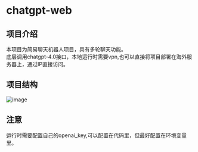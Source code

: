 # chatgpt-web
## 项目介绍
本项目为简易聊天机器人项目，具有多轮聊天功能。</br>
底层调用chatgpt-4.0接口，本地运行时需要vpn,也可以直接将项目部署在海外服务器上，通过IP直接访问。

## 项目结构
![image](https://user-images.githubusercontent.com/32828280/227143887-1ce235c8-e669-416c-bfba-3ef8de29cfca.png)

## 注意    
运行时需要配置自己的openai_key,可以配置在代码里，但最好配置在环境变量里。
